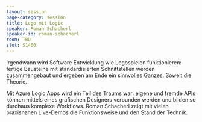 ```yaml
---
layout: session
page-category: session
title: Lego mit Logic
speaker: Roman Schacherl
speaker-id: roman-schacherl
room: TBD
slot: S1400
---
```

Irgendwann wird Software Entwicklung wie Legospielen funktionieren: fertige Bausteine mit standardisierten Schnittstellen werden zusammengebaut und ergeben am Ende ein sinnvolles Ganzes. Soweit die Theorie.

Mit Azure Logic Apps wird ein Teil des Traums war: eigene und fremde APIs können mittels eines grafischen Designers verbunden werden und bilden so durchaus komplexe Workflows. Roman Schacherl zeigt mit vielen praxisnahen Live-Demos die Funktionsweise und den Stand der Technik.
